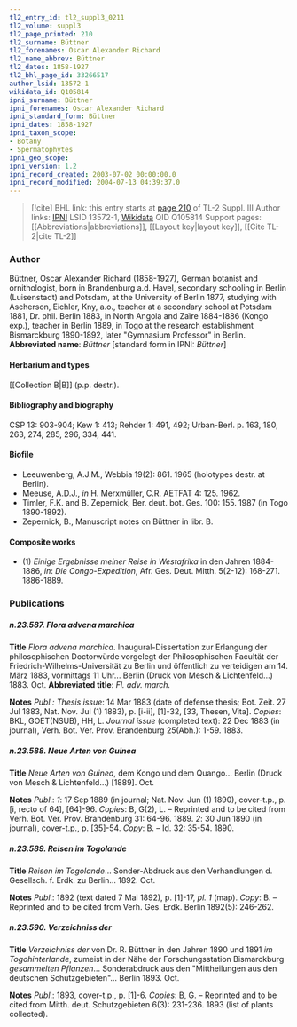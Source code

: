 ```yaml
---
tl2_entry_id: tl2_suppl3_0211
tl2_volume: suppl3
tl2_page_printed: 210
tl2_surname: Büttner
tl2_forenames: Oscar Alexander Richard
tl2_name_abbrev: Büttner
tl2_dates: 1858-1927
tl2_bhl_page_id: 33266517
author_lsid: 13572-1
wikidata_id: Q105814
ipni_surname: Büttner
ipni_forenames: Oscar Alexander Richard
ipni_standard_form: Büttner
ipni_dates: 1858-1927
ipni_taxon_scope: 
- Botany
- Spermatophytes
ipni_geo_scope: 
ipni_version: 1.2
ipni_record_created: 2003-07-02 00:00:00.0
ipni_record_modified: 2004-07-13 04:39:37.0
---
```


> [!cite] BHL link: this entry starts at [page 210](https://www.biodiversitylibrary.org/page/33266517) of TL-2 Suppl. III
> Author links: [IPNI](https://www.ipni.org/a/13572-1) LSID 13572-1, [Wikidata](https://www.wikidata.org/wiki/Q105814) QID Q105814
> Support pages: [[Abbreviations|abbreviations]], [[Layout key|layout key]], [[Cite TL-2|cite TL-2]]

### Author

Büttner, Oscar Alexander Richard (1858-1927), German botanist and ornithologist, born in Brandenburg a.d. Havel, secondary schooling in Berlin (Luisenstadt) and Potsdam, at the University of Berlin 1877, studying with Ascherson, Eichler, Kny, a.o., teacher at a secondary school at Potsdam 1881, Dr. phil. Berlin 1883, in North Angola and Zaïre 1884-1886 (Kongo exp.), teacher in Berlin 1889, in Togo at the research establishment Bismarckburg 1890-1892, later "Gymnasium Professor" in Berlin. 
**Abbreviated name**: *Büttner* \[standard form in IPNI: *Büttner*\]

#### Herbarium and types

[[Collection B|B]] (p.p. destr.).

#### Bibliography and biography

CSP 13: 903-904; Kew 1: 413; Rehder 1: 491, 492; Urban-Berl. p. 163, 180, 263, 274, 285, 296, 334, 441.

#### Biofile

- Leeuwenberg, A.J.M., Webbia 19(2): 861. 1965 (holotypes destr. at Berlin).
- Meeuse, A.D.J., *in* H. Merxmüller, C.R. AETFAT 4: 125. 1962.
- Timler, F.K. and B. Zepernick, Ber. deut. bot. Ges. 100: 155. 1987 (in Togo 1890-1892).
- Zepernick, B., Manuscript notes on Büttner in libr. B.

#### Composite works

- (1) *Einige Ergebnisse meiner Reise in Westafrika* in den Jahren 1884-1886, *in*: *Die Congo-Expedition*, Afr. Ges. Deut. Mitth. 5(2-12): 168-271. 1886-1889.

### Publications

##### n.23.587. Flora advena marchica

**Title**
*Flora advena marchica*. Inaugural-Dissertation zur Erlangung der philosophischen Doctorwürde vorgelegt der Philosophischen Facultät der Friedrich-Wilhelms-Universität zu Berlin und öffentlich zu verteidigen am 14. März 1883, vormittags 11 Uhr... Berlin (Druck von Mesch & Lichtenfeld...) 1883. Oct.
**Abbreviated title**: *Fl. adv. march.*

**Notes**
*Publ.: Thesis issue*: 14 Mar 1883 (date of defense thesis; Bot. Zeit. 27 Jul 1883, Nat. Nov. Jul (1) 1883), p. \[i-ii\], \[1\]-32, \[33, Thesen, Vita\]. *Copies*: BKL, GOET(NSUB), HH, L.
*Journal issue* (completed text): 22 Dec 1883 (in journal), Verh. Bot. Ver. Prov. Brandenburg 25(Abh.): 1-59. 1883.

##### n.23.588. Neue Arten von Guinea

**Title**
*Neue Arten von Guinea*, dem Kongo und dem Quango... Berlin (Druck von Mesch & Lichtenfeld...) \[1889\]. Oct.

**Notes**
*Publ*.: *1*: 17 Sep 1889 (in journal; Nat. Nov. Jun (1) 1890), cover-t.p., p. \[i, recto of 64\], \[64\]-96. *Copies*: B, G(2), L. – Reprinted and to be cited from Verh. Bot. Ver. Prov. Brandenburg 31: 64-96. 1889.
*2*: 30 Jun 1890 (in journal), cover-t.p., p. \[35\]-54. *Copy*: B. – Id. 32: 35-54. 1890.

##### n.23.589. Reisen im Togolande

**Title**
*Reisen im Togolande*... Sonder-Abdruck aus den Verhandlungen d. Gesellsch. f. Erdk. zu Berlin... 1892. Oct.

**Notes**
*Publ*.: 1892 (text dated 7 Mai 1892), p. \[1\]-17, *pl. 1* (map). *Copy*: B. – Reprinted and to be cited from Verh. Ges. Erdk. Berlin 1892(5): 246-262.

##### n.23.590. Verzeichniss der

**Title**
*Verzeichniss der* von Dr. R. Büttner in den Jahren 1890 und 1891 *im Togohinterlande*, zumeist in der Nähe der Forschungsstation Bismarckburg *gesammelten Pflanzen*... Sonderabdruck aus den "Mittheilungen aus den deutschen Schutzgebieten"... Berlin 1893. Oct.

**Notes**
*Publ*.: 1893, cover-t.p., p. \[1\]-6. *Copies*: B, G. – Reprinted and to be cited from Mitth. deut. Schutzgebieten 6(3): 231-236. 1893 (list of plants collected).

